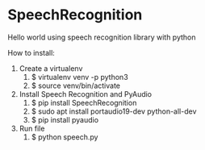 # SpeechRecognition
Hello world using speech recognition library with python

How to install:

1. Create a virtualenv
   1. $ virtualenv venv -p python3
   1. $ source venv/bin/activate
1. Install Speech Recognition and PyAudio
   1. $ pip install SpeechRecognition
   1. $ sudo apt install portaudio19-dev python-all-dev
   1. $ pip install pyaudio
1. Run file
   1. $ python speech.py
   
